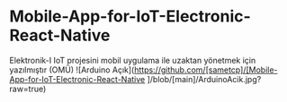 # Mobile-App-for-IoT-Electronic-React-Native
Elektronik-I IoT projesini mobil uygulama ile uzaktan yönetmek için yazılmıştır (OMÜ)
![Arduino Açık](https://github.com/[sametcp]/[Mobile-App-for-IoT-Electronic-React-Native
]/blob/[main]/ArduinoAcik.jpg?raw=true)

